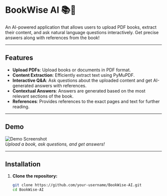 # BookWise AI 📚🤖
An AI-powered application that allows users to upload PDF books, extract their content, and ask natural language questions interactively. Get precise answers along with references from the book!

---

## Features
- **Upload PDFs**: Upload books or documents in PDF format.
- **Content Extraction**: Efficiently extract text using PyMuPDF.
- **Interactive Q&A**: Ask questions about the uploaded content and get AI-generated answers with references.
- **Contextual Answers**: Answers are generated based on the most relevant sections of the book.
- **References**: Provides references to the exact pages and text for further reading.

---

## Demo
![Demo Screenshot](demo-screenshot.png)  
*Upload a book, ask questions, and get answers!*

---

## Installation

1. **Clone the repository:**
   ```bash
   git clone https://github.com/your-username/BookWise-AI.git
   cd BookWise-AI
